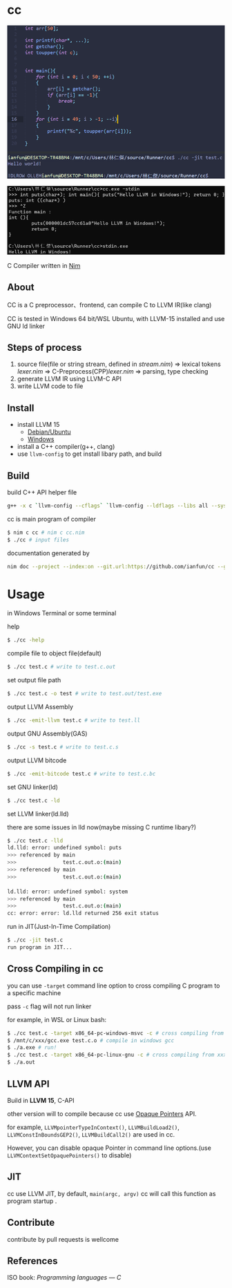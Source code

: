 # cc

![](screenshots5.png)

![](screenshots3.png)

C Compiler written in [Nim](https://nim-lang.org/)

## About

CC is a C preprocessor、frontend, can compile C to LLVM IR(like clang)

CC is tested in Windows 64 bit/WSL Ubuntu, with LLVM-15 installed and use GNU ld linker

## Steps of process

1. source file(file or string stream, defined in *stream.nim*) => lexical tokens *lexer.nim* => C-Preprocess(CPP)*lexer.nim* => parsing, type checking
2. generate LLVM IR using LLVM-C API
3. write LLVM code to file

## Install

* install LLVM 15 
  - [Debian/Ubuntu](https://apt.llvm.org/)
  - [Windows](https://github.com/llvm/llvm-project/releases)
* install a C++ compiler(g++, clang)
* use `llvm-config` to get install libary path, and build

## Build

build C++ API helper file

```bash
g++ -x c `llvm-config --cflags` `llvm-config --ldflags --libs all --system-libs` llvmAPI.c -c -o llvmAPI
```

cc is main program of compiler

```bash
$ nim c cc # nim c cc.nim
$ ./cc # input files
```

documentation generated by

```bash
nim doc --project --index:on --git.url:https://github.com/ianfun/cc --git.commit:master cc.nim
```

# Usage

in Windows Terminal or some terminal

help

```bash
$ ./cc -help
```

compile file to object file(default)

```bash
$ ./cc test.c # write to test.c.out
```

set output file path

```bash
$ ./cc test.c -o test # write to test.out/test.exe
```

output LLVM Assembly

```bash
$ ./cc -emit-llvm test.c # write to test.ll
```
output GNU Assembly(GAS)

```bash
$ ./cc -s test.c # write to test.c.s
```

output LLVM bitcode

```bash
$ ./cc -emit-bitcode test.c # write to test.c.bc
```

set GNU linker(ld)

```bash
$ ./cc test.c -ld
```

set LLVM linker(ld.lld)

there are some issues in lld now(maybe missing C runtime libary?)

```bash
$ ./cc test.c -lld
ld.lld: error: undefined symbol: puts                                                                                         
>>> referenced by main                                                                                                        
>>>               test.c.out.o:(main)                                                                                         
>>> referenced by main                                                                                                        
>>>               test.c.out.o:(main)                                                                                         
                                                                                                                              
ld.lld: error: undefined symbol: system                                                                                       
>>> referenced by main                                                                                                        
>>>               test.c.out.o:(main)                                                                                         
cc: error: error: ld.lld returned 256 exit status
```

run in JIT(Just-In-Time Compilation)

```bash
$ ./cc -jit test.c
run program in JIT...
```

## Cross Compiling in cc

you can use `-target` command line option to cross compiling C program to a specific machine

pass `-c` flag will not run linker

for example, in WSL or Linux bash:

```bash
$ ./cc test.c -target x86_64-pc-windows-msvc -c # cross compiling from x86_64-pc-linux-gnu to x86_64-pc-windows-msvc
$ /mnt/c/xxx/gcc.exe test.c.o # compile in windows gcc
$ ./a.exe # run!
$ ./cc test.c -target x86_64-pc-linux-gnu -c # cross compiling from xxx target to to x86_64-pc-linux-gnu
$ ./a.out
```

## LLVM API

Build in **LLVM 15**, C-API

other version will to compile because cc use [Opaque Pointers](https://llvm.org/docs/OpaquePointers.html) API.

for example, `LLVMpointerTypeInContext()`, `LLVMBuildLoad2()`, `LLVMConstInBoundsGEP2()`, `LLVMBuildCall2()` are used in cc.

However, you can disable opaque Pointer in command line options.(use `LLVMContextSetOpaquePointers()` to disable)

## JIT

cc use LLVM JIT, by default, `main(argc, argv)` cc will call this function as program startup .

## Contribute

contribute by pull requests is wellcome

## References

ISO book: *Programming languages — C*

